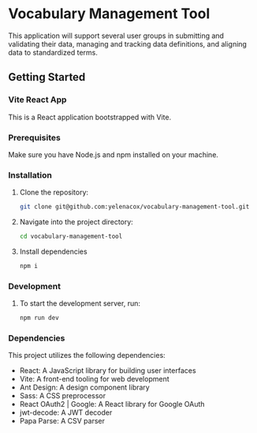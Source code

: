 # Vocabulary Management Tool
This application will support several user groups in submitting and validating their data, managing and tracking data definitions, and aligning data to standardized terms. 

## Getting Started
### Vite React App

This is a React application bootstrapped with Vite. 

### Prerequisites

Make sure you have Node.js and npm installed on your machine.

### Installation

1. Clone the repository:

   ```sh
   git clone git@github.com:yelenacox/vocabulary-management-tool.git

2. Navigate into the project directory:

   ```sh
   cd vocabulary-management-tool
3. Install dependencies

   ```sh
   npm i

### Development
1. To start the development server, run:
   ```sh
   npm run dev

### Dependencies
This project utilizes the following dependencies:

+ React: A JavaScript library for building user interfaces  
+ Vite: A front-end tooling for web development  
+ Ant Design: A design component library
+ Sass: A CSS preprocessor
+ React OAuth2 | Google: A React library for Google OAuth
+ jwt-decode: A JWT decoder
+ Papa Parse: A CSV parser


